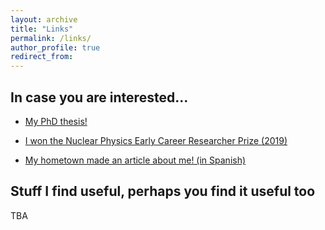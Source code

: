 ```yaml
---
layout: archive
title: "Links"
permalink: /links/
author_profile: true
redirect_from:
---
```


## In case you are interested...

* <a href="https://etheses.whiterose.ac.uk/28063/">My PhD thesis!</a>

* <a href="https://www.iop.org/physics-community/special-interest-groups/nuclear-physics-group/early-career-researcher-prize"> I won the Nuclear Physics Early Career Researcher Prize (2019)</a>

* <a href="https://www.gentedelpuerto.com/2021/01/26/4-602-antonio-marquez-romero-fisico-nuclear-en-eeuu/">My hometown made an article about me! (in Spanish)</a>


## Stuff I find useful, perhaps you find it useful too

TBA
